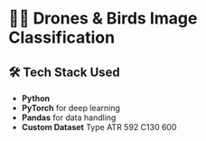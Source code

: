 # 🐶🐱 Drones & Birds Image Classification

## 🛠️ Tech Stack Used

- **Python**
- **PyTorch** for deep learning
- **Pandas** for data handling
- **Custom Dataset** Type
  ATR 592
  C130 600
